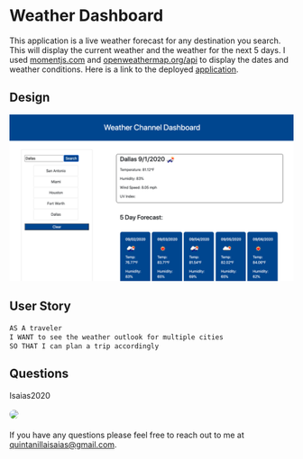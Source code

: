 # Weather Dashboard

This application is a live weather forecast for any destination you search.  This will display the current weather and the weather for the next 5 days.  I used [momentjs.com](https://momentjs.com/) and [openweathermap.org/api](https://openweathermap.org/api) to display the dates and weather conditions.  Here is a link to the deployed [application](https://isaias2020.github.io/Weather-Dashboard/).  

## Design 

![Screenshot of working application](/assets/ScreenShot.png)

## User Story

```
AS A traveler
I WANT to see the weather outlook for multiple cities
SO THAT I can plan a trip accordingly
```

## Questions
Isaias2020
<br><br>
<img src="https://avatars.githubusercontent.com/u/59813695?" height="100" style="border-radius:50%">
<br><br>
If you have any questions please feel free to reach out to me at quintanillaisaias@gmail.com.